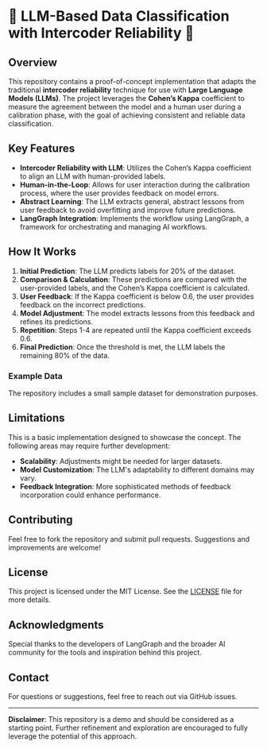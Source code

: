 # 🚀 LLM-Based Data Classification with Intercoder Reliability 🚀

## Overview

This repository contains a proof-of-concept implementation that adapts the traditional **intercoder reliability** technique for use with **Large Language Models (LLMs)**. The project leverages the **Cohen’s Kappa** coefficient to measure the agreement between the model and a human user during a calibration phase, with the goal of achieving consistent and reliable data classification.

## Key Features

- **Intercoder Reliability with LLM**: Utilizes the Cohen’s Kappa coefficient to align an LLM with human-provided labels.
- **Human-in-the-Loop**: Allows for user interaction during the calibration process, where the user provides feedback on model errors.
- **Abstract Learning**: The LLM extracts general, abstract lessons from user feedback to avoid overfitting and improve future predictions.
- **LangGraph Integration**: Implements the workflow using LangGraph, a framework for orchestrating and managing AI workflows.

## How It Works

1. **Initial Prediction**: The LLM predicts labels for 20% of the dataset.
2. **Comparison & Calculation**: These predictions are compared with the user-provided labels, and the Cohen’s Kappa coefficient is calculated.
3. **User Feedback**: If the Kappa coefficient is below 0.6, the user provides feedback on the incorrect predictions.
4. **Model Adjustment**: The model extracts lessons from this feedback and refines its predictions.
5. **Repetition**: Steps 1-4 are repeated until the Kappa coefficient exceeds 0.6.
6. **Final Prediction**: Once the threshold is met, the LLM labels the remaining 80% of the data.


### Example Data

The repository includes a small sample dataset for demonstration purposes.

## Limitations

This is a basic implementation designed to showcase the concept. The following areas may require further development:

- **Scalability**: Adjustments might be needed for larger datasets.
- **Model Customization**: The LLM's adaptability to different domains may vary.
- **Feedback Integration**: More sophisticated methods of feedback incorporation could enhance performance.

## Contributing

Feel free to fork the repository and submit pull requests. Suggestions and improvements are welcome!

## License

This project is licensed under the MIT License. See the [LICENSE](LICENSE) file for more details.

## Acknowledgments

Special thanks to the developers of LangGraph and the broader AI community for the tools and inspiration behind this project.

## Contact

For questions or suggestions, feel free to reach out via GitHub issues.

---

**Disclaimer**: This repository is a demo and should be considered as a starting point. Further refinement and exploration are encouraged to fully leverage the potential of this approach.
